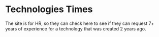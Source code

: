 # Technologies Times

The site is for HR, so they can check here to see if they can request 7+ years of experience for a technology that was created 2 years ago.